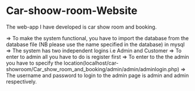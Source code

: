 # Car-shoow-room-Website
The web-app I have developed is car show room and booking.

=> To make the system functional, you have to import the database from the database file (NB please use the name specified in the database) in mysql
=> The system has two independent logins i.e Admin and Customer
=> To enter to admin all you have to do is register first
=> To enter to the the admin you have to specify the location(localhost/car-showroom/Car_show_room_and_booking/admin/admin/adminlogin.php)
=> The username and password to login to the admin page is admin and admin respectively.
